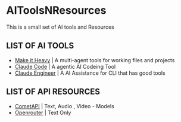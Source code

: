 # AIToolsNResources
This is a small set of AI tools and Resources 

## LIST OF AI TOOLS 

- [Make it Heavy](https://github.com/Doriandarko/make-it-heavy)          | A multi-agent tools for working files and projects
- [Claude Code](https://github.com/anthropics/claude-code)               | A agentic AI Codeing Tool
- [Claude Engineer](https://github.com/Doriandarko/claude-engineer)      | A AI Assistance for CLI that has good tools 


## LIST OF API RESOURCES 

- [CometAPI](https://www.cometapi.com/)           | Text, Audio , Video - Models
- [Openrouter](https://openrouter.ai/)            | Text Only     
